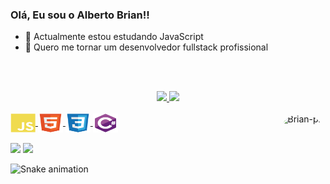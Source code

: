 ### Olá, Eu sou o Alberto Brian!!

- 🔭 Actualmente estou estudando JavaScript
- 🌱 Quero me tornar um desenvolvedor fullstack profissional
<!--- 👯 I’m looking to collaborate on ...-->
<br><br>
<div align="center">
  <a href="https://github.com/Alberto-Brian">
  <img height="180em" src="https://github-readme-stats.vercel.app/api?username=Alberto-Brian&show_icons=true&theme=dracula&include_all_commits=true&count_private=true"/>
  <img height="180em" src="https://github-readme-stats.vercel.app/api/top-langs/?username=Alberto-Brian&layout=compact&langs_count=7&theme=dracula"/>
</div>

<div style="display: inline_block"><br>
  <img align="center" alt="Brian-Js" height="30" width="40" src="https://raw.githubusercontent.com/devicons/devicon/master/icons/javascript/javascript-plain.svg">
  <img align="center" alt="Brian-HTML" height="30" width="40" src="https://raw.githubusercontent.com/devicons/devicon/master/icons/html5/html5-original.svg">
  <img align="center" alt="Brian-CSS" height="30" width="40" src="https://raw.githubusercontent.com/devicons/devicon/master/icons/css3/css3-original.svg">
   <img align="center" alt="Brian-Csharp" height="30" width="40" src="https://raw.githubusercontent.com/devicons/devicon/master/icons/csharp/csharp-original.svg">
  <img align="right" alt="Brian-pic" height="150" style="border-radius:50px;"
  src="https://media.discordapp.net/attachments/639956127056134178/890373478988013628/Publicacoes_Instagram1.png?width=676&height=676">
</div>
<br>
<div> 
  <a href = "mailto:albertobrian10@gmail.com"><img src="https://img.shields.io/badge/-Gmail-%23333?style=for-the-badge&logo=gmail&logoColor=white" target="_blank"></a>
  <a href="https://www.linkedin.com/in/alberto-brian-8185ba227/" target="_blank"><img src="https://img.shields.io/badge/-LinkedIn-%230077B5?style=for-the-badge&logo=linkedin&logoColor=white" target="_blank"></a> 
 
  ![Snake animation](https://github.com/aaa/rafaballerini/blob/output/github-contribution-grid-snake.svg)
 
</div>
